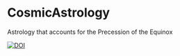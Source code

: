 # CosmicAstrology
Astrology that accounts for the Precession of the Equinox

[![DOI](https://zenodo.org/badge/DOI/10.5281/zenodo.14527469.svg)](https://doi.org/10.5281/zenodo.14527469)
